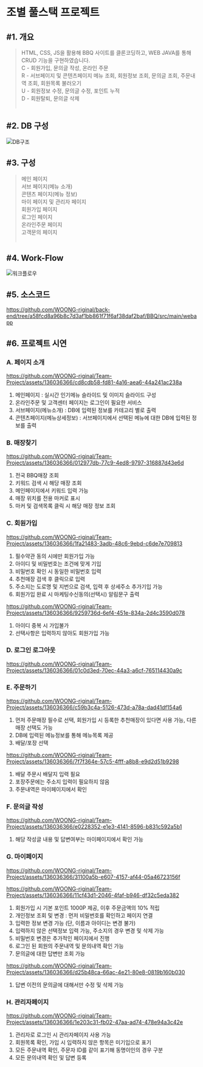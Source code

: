 <h1>조별 풀스택 프로젝트</h1>

<h2>#1. 개요</h2>

> HTML, CSS, JS을 활용해 BBQ 사이트를 클론코딩하고, WEB JAVA를 통해 CRUD 기능을 구현하였습니다.<br>
> C - 회원가입, 문의글 작성, 온라인 주문<br>
> R - 서브페이지 및 콘텐츠페이지 메뉴 조회, 회원정보 조회, 문의글 조회, 주문내역 조회, 회원목록 불러오기<br>
> U - 회원정보 수정, 문의글 수정, 포인트 누적<br>
> D - 회원탈퇴, 문의글 삭제
<br><br>


<h2>#2. DB 구성</h2>

![DB구조](https://github.com/WOONG-riginal/Team-Project/assets/136036366/2a2b28a3-6298-4076-a7d0-6e65eb02d9b8)




<h2>#3. 구성</h2>

> 메인 페이지<br>
> 서브 페이지(메뉴 소개)<br>
> 콘텐츠 페이지(메뉴 정보)<br>
> 마이 페이지 및 관리자 페이지<br>
> 회원가입 페이지<br>
> 로그인 페이지<br>
> 온라인주문 페이지<br>
> 고객문의 페이지
<br><br>


<h2>#4. Work-Flow</h2>

![워크플로우](https://github.com/WOONG-riginal/Team-Project/assets/136036366/bfc6ba18-0ed0-4342-a5d6-71a06e568851)



<h2>#5. 소스코드</h2>

https://github.com/WOONG-riginal/back-end/tree/a58fcd8a96b8c7d3af1bb861f71f6af38daf2baf/BBQ/src/main/webapp

<h2>#6. 프로젝트 시연</h2>

  <h3>A. 페이지 소개</h3>

  https://github.com/WOONG-riginal/Team-Project/assets/136036366/cd8cdb58-fd81-4a16-aea6-44a241ac238a

  1. 메인페이지 : 실시간 인기메뉴 슬라이드 및 이미지 슬라이드 구성
  2. 온라인주문 및 고객센터 페이지는 로그인이 필요한 서비스
  3. 서브페이지(메뉴소개) : DB에 입력된 정보를 카테고리 별로 출력
  4. 콘텐츠페이지(메뉴상세정보) : 서브페이지에서 선택된 메뉴에 대한 DB에 입력된 정보를 출력


  <h3>B. 매장찾기</h3>

  https://github.com/WOONG-riginal/Team-Project/assets/136036366/012977db-77c9-4ed8-9797-316887d43e6d

  1. 전국 BBQ매장 조회
  2. 키워드 검색 시 해당 매장 조회
  3. 메인페이지에서 키워드 입력 가능
  4. 매장 위치를 전용 마커로 표시
  5. 마커 및 검색목록 클릭 시 해당 매장 정보 조회
  

  <h3>C. 회원가입</h3>

  https://github.com/WOONG-riginal/Team-Project/assets/136036366/1fa21483-3adb-48c6-9ebd-c6de7e709813

  1. 필수약관 동의 시에만 회원가입 가능
  2. 아이디 및 비밀번호는 조건에 맞게 기입
  3. 비밀번호 확인 시 동일한 비밀번호 입력
  4. 추천매장 검색 후 클릭으로 입력
  5. 주소지는 도로명 및 지번으로 검색, 입력 후 상세주소 추가기입 가능
  6. 회원가입 완료 시 마케팅수신동의(선택시) 알림문구 출력
  
  https://github.com/WOONG-riginal/Team-Project/assets/136036366/9259736d-6ef4-451e-834a-2d4c3590d078

  1. 아이디 중복 시 가입불가
  2. 선택사항은 입력하지 않아도 회원가입 가능


  <h3>D. 로그인 로그아웃</h3>

  https://github.com/WOONG-riginal/Team-Project/assets/136036366/01c0d3ed-70ec-44a3-a6cf-765114430a9c
  
  
  <h3>E. 주문하기</h3>

  https://github.com/WOONG-riginal/Team-Project/assets/136036366/c59b3c4a-5126-473d-a78a-dad41df154a6

  1. 먼저 주문매장 필수로 선택, 회원가입 시 등록한 추천매장이 있다면 사용 가능, 다른 매장 선택도 가능
  2. DB에 입력된 메뉴정보를 통해 메뉴목록 제공
  3. 배달/포장 선택

  https://github.com/WOONG-riginal/Team-Project/assets/136036366/7f7f364e-57c5-4fff-a8b8-e9d2d51b9298

  1. 배달 주문시 배달지 입력 필요
  2. 포장주문에는 주소지 입력이 필요하지 않음
  3. 주문내역은 마이페이지에서 확인
  

  <h3>F. 문의글 작성</h3>

  https://github.com/WOONG-riginal/Team-Project/assets/136036366/e0228352-e1e3-4141-8596-b831c592a5b1

  1. 해당 작성글 내용 및 답변여부는 마이페이지에서 확인 가능


  <h3>G. 마이페이지</h3>

  https://github.com/WOONG-riginal/Team-Project/assets/136036366/31100a5b-e607-4157-af44-05a46723156f

  https://github.com/WOONG-riginal/Team-Project/assets/136036366/11cf43d1-2046-4faf-b946-df32c5eda382

  1. 회원가입 시 기본 포인트 1000P 제공, 이후 주문금액의 10% 적립
  2. 개인정보 조회 및 변경 : 먼저 비밀번호를 확인하고 페이지 연결
  3. 입력한 정보 변경 가능 (단, 이름과 아이디는 변경 불가)
  4. 입력하지 않은 선택정보 입력 가능, 주소지의 경우 변경 및 삭제 가능
  5. 비밀번호 변경은 추가적인 페이지에서 진행
  6. 로그인 된 회원의 주문내역 및 문의내역 확인 가능
  7. 문의글에 대한 답변만 조회 가능
  
  https://github.com/WOONG-riginal/Team-Project/assets/136036366/d25b48ca-66ac-4e21-80e8-0819b160b030

  1. 답변 이전의 문의글에 대해서만 수정 및 삭제 가능

  
<h3>H. 관리자페이지</h3>

https://github.com/WOONG-riginal/Team-Project/assets/136036366/1e203c31-fb02-47aa-ad74-478e94a3c42e

1. 관리자로 로그인 시 관리자페이지 사용 가능
2. 회원목록 확인, 가입 시 입력하지 않은 항목은 미기입으로 표기
3. 모든 주문내역 확인, 주문자 ID를 같이 표기해 동명이인의 경우 구분
4. 모든 문의내역 확인 및 답변 등록
